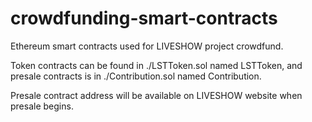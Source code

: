 # crowdfunding-smart-contracts

Ethereum smart contracts used for LIVESHOW project crowdfund.

Token contracts can be found in ./LSTToken.sol named LSTToken, and presale contracts is in ./Contribution.sol named Contribution.

Presale contract address will be available on LIVESHOW website when presale begins.
